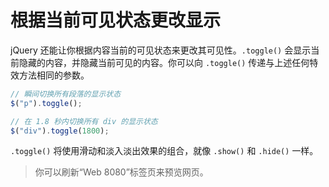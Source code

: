 # 根据当前可见状态更改显示

jQuery 还能让你根据内容当前的可见状态来更改其可见性。`.toggle()` 会显示当前隐藏的内容，并隐藏当前可见的内容。你可以向 `.toggle()` 传递与上述任何特效方法相同的参数。

```js
// 瞬间切换所有段落的显示状态
$("p").toggle();

// 在 1.8 秒内切换所有 div 的显示状态
$("div").toggle(1800);
```

`.toggle()` 将使用滑动和淡入淡出效果的组合，就像 `.show()` 和 `.hide()` 一样。

> 你可以刷新“Web 8080”标签页来预览网页。
